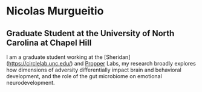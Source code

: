 
#                                         **Nicolas Murgueitio**
##               **Graduate Student at the University of North Carolina at Chapel Hill**

I am a graduate student working at the [Sheridan] (https://circlelab.unc.edu/) and [Propper](https://beelab.web.unc.edu/) Labs, my research broadly explores how dimensions of adversity differentially impact brain and behavioral development, and the role of the gut microbiome on emotional neurodevelopment. 

